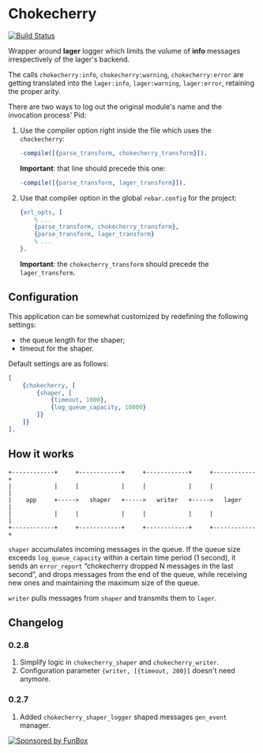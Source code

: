 # Chokecherry

[![Build Status](https://travis-ci.org/funbox/chokecherry.svg?branch=master)](https://travis-ci.org/funbox/chokecherry)

Wrapper around **lager** logger which limits the volume of **info** messages irrespectively of the lager's backend.

The calls `chokecherry:info`, `chokecherry:warning`, `chokecherry:error` are getting translated into 
the `lager:info`, `lager:warning`, `lager:error`, retaining the proper arity.

There are two ways to log out the original module's name and the invocation process' Pid:

1. Use the compiler option right inside the file which uses the `chockecherry`:

   ```erlang
   -compile([{parse_transform, chokecherry_transform}]).
   ```

   **Important**: that line should precede this one:

   ```erlang
   -compile([{parse_transform, lager_transform}]).
   ```

2. Use that compiler option in the global `rebar.config` for the project:

   ```erlang
   {erl_opts, [
       % ...
       {parse_transform, chokecherry_transform},
       {parse_transform, lager_transform}
       % ...
   }.
   ```

   **Important**: the `chokecherry_transform` should precede the `lager_transform`.

## Configuration

This application can be somewhat customized by redefining the following settings:

- the queue length for the shaper;
- timeout for the shaper.

Default settings are as follows:

```erlang
[
    {chokecherry, [
        {shaper, [
            {timeout, 1000},
            {log_queue_capacity, 10000}
        ]}
    ]}
].

```

## How it works

```
+------------+     +------------+     +------------+     +------------+
|            |     |            |     |            |     |            |
|    app     +----->   shaper   +----->   writer   +----->   lager    |
|            |     |            |     |            |     |            |
+------------+     +------------+     +------------+     +------------+
```

`shaper` accumulates incoming messages in the queue. If the queue size exceeds `log_queue_capacity` 
within a certain time period (1 second), it sends an `error_report` “chokecherry dropped N messages in the last second”,
and drops messages from the end of the queue, while receiving new ones and maintaining the maximum size of the queue.

`writer` pulls messages from `shaper` and transmits them to `lager`.


## Changelog

### 0.2.8

1. Simplify logic in `chokecherry_shaper` and `chokecherry_writer`.
2. Configuration parameter `{writer, [{timeout, 200}]` doesn't need anymore.

### 0.2.7

1. Added `chokecherry_shaper_logger` shaped messages `gen_event` manager.

[![Sponsored by FunBox](https://funbox.ru/badges/sponsored_by_funbox_centered.svg)](https://funbox.ru)
